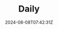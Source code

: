 ---
title: Daily
date: 2024-08-08T07:42:31Z
summary: A journal, nothing more.
weigth: 1
url: daily
---